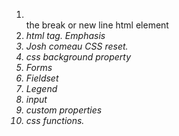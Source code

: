 1. <br> the break or new line html element
2. <em> html tag. Emphasis
3. Josh comeau CSS reset.
4. css background property
5. Forms
6. Fieldset
7. Legend
8. input
9. custom properties
10. css functions.